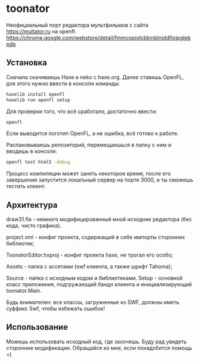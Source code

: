 # toonator
Неофициальный порт редактора мультфильмов с сайта https://multator.ru на openfl.
https://chrome.google.com/webstore/detail/fmmcopjolcbkinblnjddfiojpglebpdp

## Установка
Сначала скачиваешь Haxe и neko с haxe.org.
Далее ставишь OpenFL, для этого нужно ввести в консоли команды:
```bash
haxelib install openfl
haxelib run openfl setup
```
Для проверки того, что всё сработало, достаточно ввести:
```bash
openfl
```
Если выводится логотип OpenFL, а не ошибка, всё готово к работе.

Распаковываешь репозиторий, перемещаешься в папку с ним и вводишь в консоли:
```bash
openfl test html5 -debug
```
Процесс компиляции может занять некоторое время, после его завершения запустится локальный сервер на порте 3000, и ты сможешь тестить клиент.

## Архитектура
draw31.fla - немного модифицированный мной исходник редактора (без кода, чисто графика).

project.xml - конфиг проекта, содержащий в себе импорты сторонних библиотек;

ToonatorEditor.hxproj - конфиг проекта haxe, не трогал его особо;

Assets - папка с ассетами (swf клиента, а также шрифт Tahoma);

Source - папка с исходным кодом и библиотеками. Setup - основной класс приложения, подгружающий бандл клиента и инициализирующий toonator.Main.

Будь внимателен: все классы, загруженные из SWF, должны иметь суффикс Swf, чтобы избежать ошибок!

## Использование
Можешь использовать исходный код, где захочешь. Буду рад увидеть сторонние модификации. Обращайся ко мне, если понадобится помощь =)
